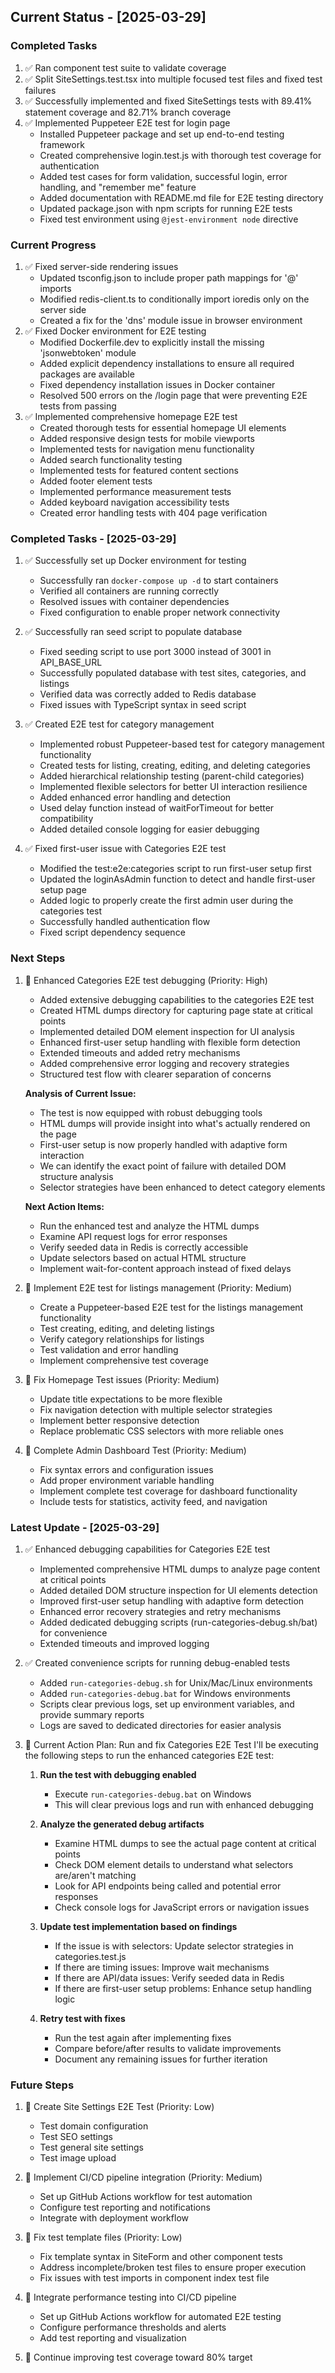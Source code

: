 ## Current Status - [2025-03-29]

### Completed Tasks
1. ✅ Ran component test suite to validate coverage
2. ✅ Split SiteSettings.test.tsx into multiple focused test files and fixed test failures
3. ✅ Successfully implemented and fixed SiteSettings tests with 89.41% statement coverage and 82.71% branch coverage
4. ✅ Implemented Puppeteer E2E test for login page
   - Installed Puppeteer package and set up end-to-end testing framework
   - Created comprehensive login.test.js with thorough test coverage for authentication
   - Added test cases for form validation, successful login, error handling, and "remember me" feature
   - Added documentation with README.md file for E2E testing directory
   - Updated package.json with npm scripts for running E2E tests
   - Fixed test environment using `@jest-environment node` directive

### Current Progress
1. ✅ Fixed server-side rendering issues
   - Updated tsconfig.json to include proper path mappings for '@' imports
   - Modified redis-client.ts to conditionally import ioredis only on the server side
   - Created a fix for the 'dns' module issue in browser environment
2. ✅ Fixed Docker environment for E2E testing
   - Modified Dockerfile.dev to explicitly install the missing 'jsonwebtoken' module
   - Added explicit dependency installations to ensure all required packages are available
   - Fixed dependency installation issues in Docker container
   - Resolved 500 errors on the /login page that were preventing E2E tests from passing
3. ✅ Implemented comprehensive homepage E2E test
   - Created thorough tests for essential homepage UI elements
   - Added responsive design tests for mobile viewports
   - Implemented tests for navigation menu functionality
   - Added search functionality testing
   - Implemented tests for featured content sections
   - Added footer element tests
   - Implemented performance measurement tests
   - Added keyboard navigation accessibility tests
   - Created error handling tests with 404 page verification

### Completed Tasks - [2025-03-29]
1. ✅ Successfully set up Docker environment for testing
   - Successfully ran `docker-compose up -d` to start containers
   - Verified all containers are running correctly
   - Resolved issues with container dependencies
   - Fixed configuration to enable proper network connectivity

2. ✅ Successfully ran seed script to populate database
   - Fixed seeding script to use port 3000 instead of 3001 in API_BASE_URL
   - Successfully populated database with test sites, categories, and listings
   - Verified data was correctly added to Redis database
   - Fixed issues with TypeScript syntax in seed script

3. ✅ Created E2E test for category management
   - Implemented robust Puppeteer-based test for category management functionality
   - Created tests for listing, creating, editing, and deleting categories
   - Added hierarchical relationship testing (parent-child categories)
   - Implemented flexible selectors for better UI interaction resilience
   - Added enhanced error handling and detection
   - Used delay function instead of waitForTimeout for better compatibility
   - Added detailed console logging for easier debugging

4. ✅ Fixed first-user issue with Categories E2E test
   - Modified the test:e2e:categories script to run first-user setup first
   - Updated the loginAsAdmin function to detect and handle first-user setup page
   - Added logic to properly create the first admin user during the categories test
   - Successfully handled authentication flow
   - Fixed script dependency sequence

### Next Steps
1. 🚧 Enhanced Categories E2E test debugging (Priority: High)
   - Added extensive debugging capabilities to the categories E2E test
   - Created HTML dumps directory for capturing page state at critical points
   - Implemented detailed DOM element inspection for UI analysis
   - Enhanced first-user setup handling with flexible form detection
   - Extended timeouts and added retry mechanisms
   - Added comprehensive error logging and recovery strategies
   - Structured test flow with clearer separation of concerns
   
   **Analysis of Current Issue:**
   - The test is now equipped with robust debugging tools
   - HTML dumps will provide insight into what's actually rendered on the page
   - First-user setup is now properly handled with adaptive form interaction
   - We can identify the exact point of failure with detailed DOM structure analysis
   - Selector strategies have been enhanced to detect category elements
   
   **Next Action Items:**
   - Run the enhanced test and analyze the HTML dumps
   - Examine API request logs for error responses
   - Verify seeded data in Redis is correctly accessible
   - Update selectors based on actual HTML structure
   - Implement wait-for-content approach instead of fixed delays

2. 🚧 Implement E2E test for listings management (Priority: Medium)
   - Create a Puppeteer-based E2E test for the listings management functionality
   - Test creating, editing, and deleting listings
   - Verify category relationships for listings
   - Test validation and error handling
   - Implement comprehensive test coverage

3. 🚧 Fix Homepage Test issues (Priority: Medium)
   - Update title expectations to be more flexible
   - Fix navigation detection with multiple selector strategies
   - Implement better responsive detection
   - Replace problematic CSS selectors with more reliable ones

4. 🚧 Complete Admin Dashboard Test (Priority: Medium)
   - Fix syntax errors and configuration issues
   - Add proper environment variable handling
   - Implement complete test coverage for dashboard functionality
   - Include tests for statistics, activity feed, and navigation

### Latest Update - [2025-03-29]

1. ✅ Enhanced debugging capabilities for Categories E2E test
   - Implemented comprehensive HTML dumps to analyze page content at critical points
   - Added detailed DOM structure inspection for UI elements detection
   - Improved first-user setup handling with adaptive form detection
   - Enhanced error recovery strategies and retry mechanisms
   - Added dedicated debugging scripts (run-categories-debug.sh/bat) for convenience
   - Extended timeouts and improved logging

2. ✅ Created convenience scripts for running debug-enabled tests
   - Added `run-categories-debug.sh` for Unix/Mac/Linux environments
   - Added `run-categories-debug.bat` for Windows environments
   - Scripts clear previous logs, set up environment variables, and provide summary reports
   - Logs are saved to dedicated directories for easier analysis

3. 🔔 Current Action Plan: Run and fix Categories E2E Test
   I'll be executing the following steps to run the enhanced categories E2E test:

   1. **Run the test with debugging enabled**
      - Execute `run-categories-debug.bat` on Windows
      - This will clear previous logs and run with enhanced debugging
   
   2. **Analyze the generated debug artifacts**
      - Examine HTML dumps to see the actual page content at critical points
      - Check DOM element details to understand what selectors are/aren't matching
      - Look for API endpoints being called and potential error responses
      - Check console logs for JavaScript errors or navigation issues
   
   3. **Update test implementation based on findings**
      - If the issue is with selectors: Update selector strategies in categories.test.js
      - If there are timing issues: Improve wait mechanisms
      - If there are API/data issues: Verify seeded data in Redis
      - If there are first-user setup problems: Enhance setup handling logic

   4. **Retry test with fixes**
      - Run the test again after implementing fixes
      - Compare before/after results to validate improvements
      - Document any remaining issues for further iteration

### Future Steps

1. 🚧 Create Site Settings E2E Test (Priority: Low)
   - Test domain configuration
   - Test SEO settings
   - Test general site settings
   - Test image upload

2. 🚧 Implement CI/CD pipeline integration (Priority: Medium)
   - Set up GitHub Actions workflow for test automation
   - Configure test reporting and notifications
   - Integrate with deployment workflow

3. 🚧 Fix test template files (Priority: Low)
   - Fix template syntax in SiteForm and other component tests
   - Address incomplete/broken test files to ensure proper execution
   - Fix issues with test imports in component index test file

4. 🚧 Integrate performance testing into CI/CD pipeline
   - Set up GitHub Actions workflow for automated E2E testing
   - Configure performance thresholds and alerts
   - Add test reporting and visualization

5. 🚧 Continue improving test coverage toward 80% target